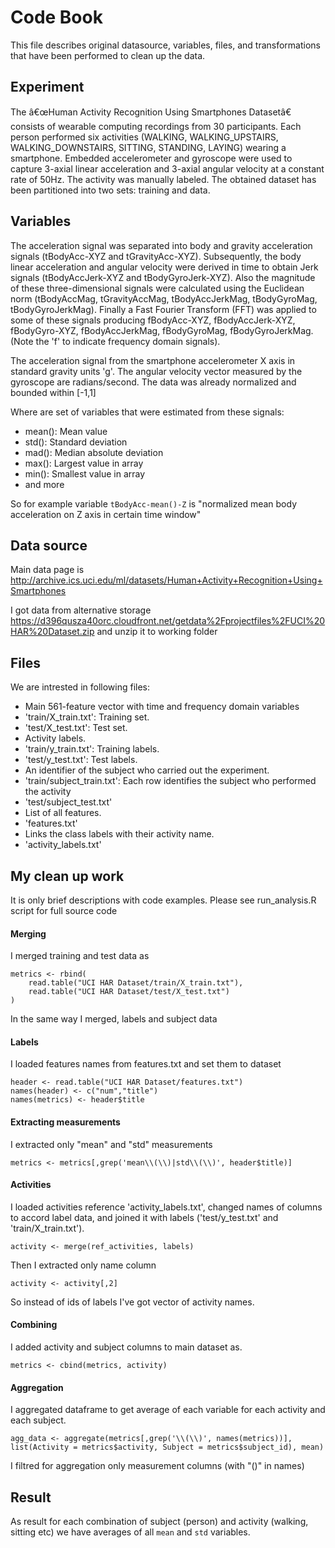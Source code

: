 # Code Book

This file describes original datasource, variables, files, and transformations that have been performed to clean up the data.

## Experiment

The â€œHuman Activity Recognition Using Smartphones Datasetâ€ consists of wearable computing recordings from 30 participants. Each person performed six activities (WALKING, WALKING_UPSTAIRS, WALKING_DOWNSTAIRS, SITTING, STANDING, LAYING) wearing a smartphone. Embedded accelerometer and gyroscope were used to capture 3-axial linear acceleration and 3-axial angular velocity at a constant rate of 50Hz. The activity was manually labeled. The obtained dataset has been  partitioned into two sets: training and data.

## Variables

The acceleration signal was separated into body and gravity acceleration signals (tBodyAcc-XYZ and tGravityAcc-XYZ). Subsequently, the body linear acceleration and angular velocity were derived in time to obtain Jerk signals (tBodyAccJerk-XYZ and tBodyGyroJerk-XYZ). Also the magnitude of these three-dimensional signals were calculated using the Euclidean norm (tBodyAccMag, tGravityAccMag, tBodyAccJerkMag, tBodyGyroMag, tBodyGyroJerkMag). Finally a Fast Fourier Transform (FFT) was applied to some of these signals producing fBodyAcc-XYZ, fBodyAccJerk-XYZ, fBodyGyro-XYZ, fBodyAccJerkMag, fBodyGyroMag, fBodyGyroJerkMag. (Note the 'f' to indicate frequency domain signals).

The acceleration signal from the smartphone accelerometer X axis in standard gravity units 'g'. The angular velocity vector measured by the gyroscope are radians/second. The data was already normalized and bounded within [-1,1]

Where are set of variables that were estimated from these signals: 

 * mean(): Mean value
 * std(): Standard deviation
 * mad(): Median absolute deviation 
 * max(): Largest value in array
 * min(): Smallest value in array
 * and more

So for example variable `tBodyAcc-mean()-Z` is "normalized mean body acceleration on Z axis in certain time window"

## Data source

Main data page is http://archive.ics.uci.edu/ml/datasets/Human+Activity+Recognition+Using+Smartphones

I got data from alternative storage https://d396qusza40orc.cloudfront.net/getdata%2Fprojectfiles%2FUCI%20HAR%20Dataset.zip and unzip it to working folder


## Files

We are intrested in following files:
- Main 561-feature vector with time and frequency domain variables
 - 'train/X_train.txt': Training set.
 - 'test/X_test.txt': Test set.
- Activity labels. 
 - 'train/y_train.txt': Training labels.
 - 'test/y_test.txt': Test labels.
- An identifier of the subject who carried out the experiment.
 - 'train/subject_train.txt': Each row identifies the subject who performed the activity
 - 'test/subject_test.txt'
- List of all features.
 - 'features.txt'
- Links the class labels with their activity name.
 - 'activity_labels.txt'


## My clean up work

It is only brief descriptions with code examples. Please see run_analysis.R script for full source code 

#### Merging

I merged training and test data as

    metrics <- rbind(
        read.table("UCI HAR Dataset/train/X_train.txt"),
        read.table("UCI HAR Dataset/test/X_test.txt")
    )

 In the same way I merged, labels and subject data

#### Labels

I loaded features names from features.txt and set them to dataset

    header <- read.table("UCI HAR Dataset/features.txt")
    names(header) <- c("num","title")
    names(metrics) <- header$title

#### Extracting measurements

I extracted only "mean" and "std" measurements

    metrics <- metrics[,grep('mean\\(\\)|std\\(\\)', header$title)]
    
#### Activities

I loaded activities reference 'activity_labels.txt', changed names of columns to accord label data, and joined it with labels ('test/y_test.txt' and 'train/X_train.txt').

    activity <- merge(ref_activities, labels)
    
Then I extracted only name column
    
    activity <- activity[,2]

So instead of ids of labels I've got vector of activity names.    

#### Combining

I added activity and subject columns to main dataset as.

    metrics <- cbind(metrics, activity)
    
#### Aggregation

I aggregated dataframe to get average of each variable for each activity and each subject. 

    agg_data <- aggregate(metrics[,grep('\\(\\)', names(metrics))], list(Activity = metrics$activity, Subject = metrics$subject_id), mean)
    
I filtred for aggregation only measurement columns (with "()" in names)

## Result

As result for each combination of subject (person) and activity (walking, sitting etc) we have averages of all `mean` and `std` variables.
